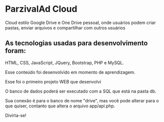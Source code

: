 # ParzivalAd Cloud

Cloud estilo Google Drive e One Drive pessoal, onde usuários podem criar pastas, enviar arquivos e compartilhar com outros usuários

## As tecnologias usadas para desenvolvimento foram:

HTML, CSS, JavaScript, JQuery, Bootstrap, PHP e MySQL.

Esse conteúdo foi desenvolvido em momento de aprendizagem.

Esse foi o primeiro projeto WEB que desenvolvi

O banco de dados poderá ser executado com a SQL que está na pasta db.

Sua conexão é para o banco de nome "drive", mas você pode alterar para o que quiser, contanto que altera o arquivo app/api.php.

Divirta-se!
